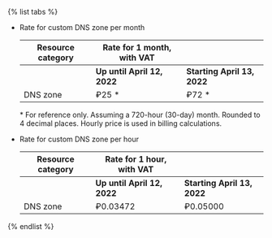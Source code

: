 {% list tabs %}

* Rate for custom DNS zone per month

  | Resource category | Rate for 1 month, with VAT | |
  | --- | --- | --- |
  | | **Up until April 12, 2022** | **Starting April 13, 2022** |
  | DNS zone | ₽25 \* | ₽72 \* |

  \* For reference only. Assuming a 720-hour (30-day) month. Rounded to 4 decimal places. Hourly price is used in billing calculations.

* Rate for custom DNS zone per hour

  | Resource category | Rate for 1 hour, with VAT | |
  | --- | --- | --- |
  | | **Up until April 12, 2022** | **Starting April 13, 2022** |
  | DNS zone | ₽0.03472 | ₽0.05000 |

{% endlist %}